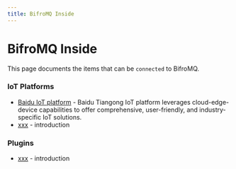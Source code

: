 ```yaml
---
title: BifroMQ Inside
---
```


# BifroMQ Inside

This page documents the items that can be `connected` to BifroMQ.

### IoT Platforms

* [Baidu IoT platform](https://iot.baidu.com/) - Baidu Tiangong IoT platform leverages cloud-edge-device capabilities to offer comprehensive, user-friendly, and industry-specific IoT solutions.
* [xxx](https://xxx.com/) - introduction


### Plugins

* [xxx](https://xxx.com/) - introduction


